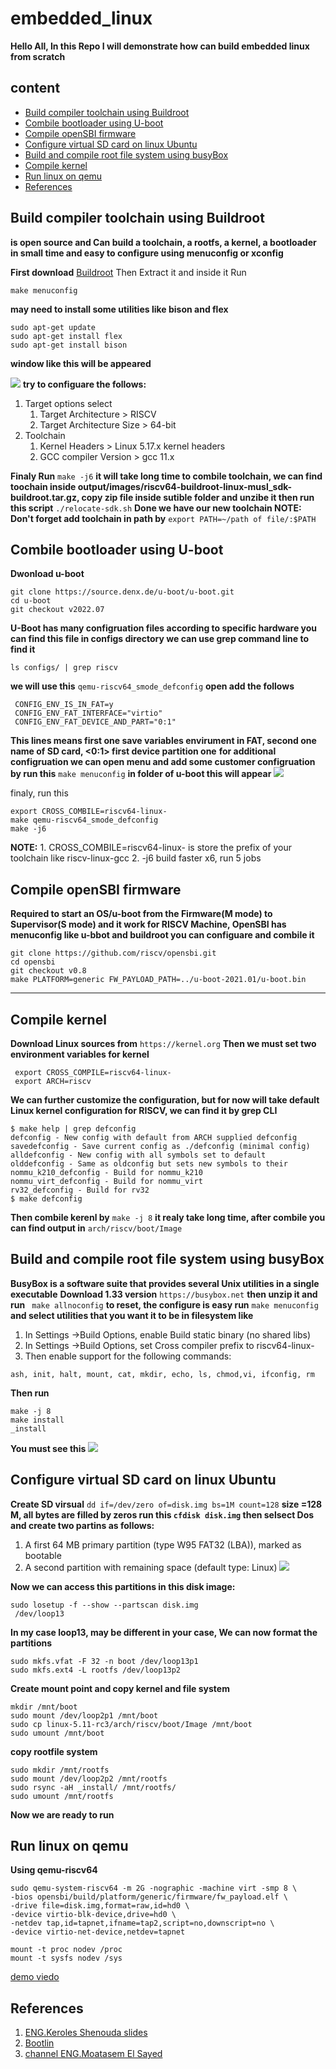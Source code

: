 # embedded_linux
**Hello All, In this Repo I will demonstrate how can build embedded linux from scratch**
## content 
- [Build compiler toolchain using Buildroot](#build-compiler-toolchain-using-Buildroot)
- [Combile bootloader using U-boot](#combile-bootloader-using-U-boot)
- [Compile openSBI firmware](#compile-openSBI-firmware)
- [Configure virtual SD card on linux Ubuntu](#configare-virtual-SD-card-on-linux-Ubuntu)
- [Build and compile root file system using busyBox](#build-and-compile-root-file-system-using-busyBox)
- [Compile kernel](#compile-kernel) 
- [Run linux on qemu](#Run-linux-on-qemu) 
- [References](#References) 

## Build compiler toolchain using Buildroot
**is open source and Can build a toolchain, a rootfs, a kernel, a bootloader in small time
and easy to configure using menuconfig or xconfig**

**First download** [Buildroot](https://buildroot.org/)
Then Extract it and inside it Run 

```
make menuconfig
```
**may need to install some utilities like bison and flex**

```
sudo apt-get update
sudo apt-get install flex
sudo apt-get install bison
```

**window like this will be appeared** 

![](https://github.com/bassamkhamis/embedded_linux/blob/main/Buildroot.png)
**try to configuare the follows:**
1. Target options select
   1. Target Architecture > RISCV
   2. Target Architecture Size > 64-bit
2. Toolchain
   1. Kernel Headers > Linux 5.17.x kernel headers
   2. GCC compiler Version > gcc 11.x

**Finaly Run** `make -j6`
**it will take long time to combile toolchain, we can find toochain inside output/images/riscv64-buildroot-linux-musl_sdk-buildroot.tar.gz, copy zip file inside sutible folder and unzibe it then run this script** `./relocate-sdk.sh`
**Done we have our new toolchain
NOTE: Don't forget add toolchain in path by** `export PATH=~/path of file/:$PATH`

## Combile bootloader using U-boot
 **Dwonload u-boot** 
 
 ```
 git clone https://source.denx.de/u-boot/u-boot.git
 cd u-boot
git checkout v2022.07
```
**U-Boot has many configruation files according to specific hardware you can find this file in configs directory we can use grep command line to find it**

```
ls configs/ | grep riscv
```

**we will use this** `qemu-riscv64_smode_defconfig` **open add the follows**

```
 CONFIG_ENV_IS_IN_FAT=y
 CONFIG_ENV_FAT_INTERFACE="virtio"
 CONFIG_ENV_FAT_DEVICE_AND_PART="0:1"
```

**This lines means first one save variables envirument in FAT, second one <virtio> name of SD card, <0:1> first device partition one**
**for additional configruation we can open menu and add some customer configruation by run this** `make menuconfig` **in folder of u-boot
   this will appear** 
   ![](https://github.com/bassamkhamis/embedded_linux/blob/main/u-boot.png)
   
   finaly, run this
   
   ```
   export CROSS_COMBILE=riscv64-linux-
   make qemu-riscv64_smode_defconfig
   make -j6
   ```
   **NOTE:**
           1. CROSS_COMBILE=riscv64-linux- is store the prefix of your toolchain like riscv-linux-gcc
           2. -j6 build faster x6, run 5 jobs
   

## Compile openSBI firmware
**Required to start an OS/u-boot from the Firmware(M mode) to Supervisor(S mode) and it work for RISCV Machine, OpenSBI has menuconfig like u-bbot and buildroot you can configuare and combile it**
   
```
git clone https://github.com/riscv/opensbi.git
cd opensbi
git checkout v0.8
make PLATFORM=generic FW_PAYLOAD_PATH=../u-boot-2021.01/u-boot.bin   
```
***
   
## Compile kernel  
 **Download Linux sources from** `https://kernel.org` **Then we must set two environment variables for kernel**
   
```
 export CROSS_COMPILE=riscv64-linux-
 export ARCH=riscv  
```
**We can further customize the configuration, but for now will take default Linux kernel configuration for RISCV, we can find it by grep CLI**
   
   ```
 $ make help | grep defconfig
defconfig - New config with default from ARCH supplied defconfig
savedefconfig - Save current config as ./defconfig (minimal config)
alldefconfig - New config with all symbols set to default
olddefconfig - Same as oldconfig but sets new symbols to their
nommu_k210_defconfig - Build for nommu_k210
nommu_virt_defconfig - Build for nommu_virt
rv32_defconfig - Build for rv32
$ make defconfig
   ```
  **Then combile kerenl by** `make -j 8` **it realy take long time, after combile you can find output in** `arch/riscv/boot/Image`   
   
   
## Build and compile root file system using busyBox
**BusyBox is a software suite that provides several Unix utilities in a single executable**
**Download 1.33 version** `https://busybox.net` **then unzip it and run** ` make allnoconfig` **to reset, the configure is easy run** `make menuconfig` **and select utilities that you want it to be in filesystem like**
   
1. In Settings →Build Options, enable Build static binary (no shared libs)
2. In Settings →Build Options, set Cross compiler prefix to riscv64-linux-
3. Then enable support for the following commands:
   
`ash, init, halt, mount, cat, mkdir, echo, ls, chmod,vi, ifconfig, rm`
   
 **Then run** 
   ```
   make -j 8
   make install
   _install
   
   ```
   **You must see this**
    ![](https://github.com/bassamkhamis/embedded_linux/blob/main/linux%20tree.png)   
   
   
   
   
   
## Configure virtual SD card on linux Ubuntu 
**Create SD virsual** `dd if=/dev/zero of=disk.img bs=1M count=128` **size =128 M, all bytes are filled by zeros
run this `cfdisk disk.img`  then selsect Dos and create two partins as follows:**
   
   1. A first 64 MB primary partition (type W95 FAT32 (LBA)), marked as bootable
   2. A second partition with remaining space (default type: Linux)
![](https://github.com/bassamkhamis/embedded_linux/blob/main/SD_format.png)
   
   **Now we can access this partitions in this disk image:**
   
   ```
   sudo losetup -f --show --partscan disk.img
    /dev/loop13

   ```
   
   **In my case loop13, may be different in your case, We can now format the partitions**
   
   ```
   sudo mkfs.vfat -F 32 -n boot /dev/loop13p1
   sudo mkfs.ext4 -L rootfs /dev/loop13p2

   ```
   **Create mount point and copy kernel and file system**
   
   ```
   mkdir /mnt/boot
   sudo mount /dev/loop2p1 /mnt/boot
   sudo cp linux-5.11-rc3/arch/riscv/boot/Image /mnt/boot
   sudo umount /mnt/boot
   ```
   **copy rootfile system**
   ```
   sudo mkdir /mnt/rootfs
   sudo mount /dev/loop2p2 /mnt/rootfs
   sudo rsync -aH _install/ /mnt/rootfs/
   sudo umount /mnt/rootfs
   
   ```
**Now we are ready to run**


## Run linux on qemu
**Using qemu-riscv64**
   
   ```
  sudo qemu-system-riscv64 -m 2G -nographic -machine virt -smp 8 \
-bios opensbi/build/platform/generic/firmware/fw_payload.elf \
-drive file=disk.img,format=raw,id=hd0 \
-device virtio-blk-device,drive=hd0 \
-netdev tap,id=tapnet,ifname=tap2,script=no,downscript=no \
-device virtio-net-device,netdev=tapnet 
   ```
   
   ```
mount -t proc nodev /proc
mount -t sysfs nodev /sys
   ```
[demo viedo](https://drive.google.com/drive/folders/1BspgTYwvK53VdBDBNc1VzwBbZp8ZT3_X?usp=sharing)
   
## References
   1. [ENG.Keroles Shenouda slides](https://l.facebook.com/l.php?u=https%3A%2F%2Fdrive.google.com%2Fdrive%2Fmobile%2Ffolders%2F1rHnM5Q70x2f1bcMJORJjZJ_GvnDiNfo_%3Ffbclid%3DIwAR0wRfBsWWplRAI7yFiA8voYWkk0Y4GIXAQHpSWnl4hIFJer6bC4RXH4_WU&h=AT2d2Fc_XP7UkP5lTFiDTFRGz21onsxE5ZhHOBGVkYraZciENKc0AbZmKb7KCZaL0kAHHESP5_ga-hQbIYcg4u8BxQs_DH6mQ5zQPaJ7tUtgg2lauyIl-SOvJqCJfKzs4icKMQ)
   2. [Bootlin](https://riscv.org/news/2020/12/embedded-linux-from-scratch-in-45-minutes-on-risc-v-bootlin/)
   3. [channel ENG.Moatasem El Sayed](https://www.youtube.com/watch?v=8hP-oQ242B8&list=PLkH1REggdbJpFXAzQqpjZgV1oghPsf9OH&index=17)
